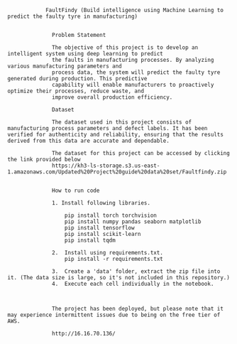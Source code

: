                 FaultFindy (Build intelligence using Machine Learning to predict the faulty tyre in manufacturing)


                  Problem Statement
                  
                  The objective of this project is to develop an intelligent system using deep learning to predict
                  the faults in manufacturing processes. By analyzing various manufacturing parameters and
                  process data, the system will predict the faulty tyre generated during production. This predictive
                  capability will enable manufacturers to proactively optimize their processes, reduce waste, and
                  improve overall production efficiency.

                  Dataset
                  
                  The dataset used in this project consists of manufacturing process parameters and defect labels. It has been verified for authenticity and reliability, ensuring that the results derived from this data are accurate and dependable.
                  
                  The dataset for this project can be accessed by clicking the link provided below
                  https://kh3-ls-storage.s3.us-east-1.amazonaws.com/Updated%20Project%20guide%20data%20set/Faultfindy.zip


                  How to run code

                  1. Install following libraries.

                      pip install torch torchvision
                      pip install numpy pandas seaborn matplotlib
                      pip install tensorflow
                      pip install scikit-learn
                      pip install tqdm
                      
                  2.  Install using requirements.txt.
                      pip install -r requirements.txt

                  3.  Create a 'data' folder, extract the zip file into it. (The data size is large, so it's not included in this repository.)
                  4.  Execute each cell individually in the notebook.



                  The project has been deployed, but please note that it may experience intermittent issues due to being on the free tier of AWS.

                  http://16.16.70.136/

